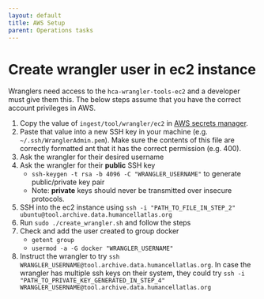 ```yaml
---
layout: default
title: AWS Setup
parent: Operations tasks
---
```


# Create wrangler user in ec2 instance
Wranglers need access to the `hca-wrangler-tools-ec2` and a developer must give them this. The below steps assume that you have the correct account privileges in AWS.

1. Copy the value of `ingest/tool/wrangler/ec2` in [AWS secrets manager](https://console.aws.amazon.com/secretsmanager/home?region=us-east-1#/secret?name=ingest%2Ftool%2Fwrangler%2Fec2).
2. Paste that value into a new SSH key in your machine (e.g. `~/.ssh/WranglerAdmin.pem`). Make sure the contents of this file are correctly formatted ant that it has the correct permission (e.g. 400).
3. Ask the wrangler for their desired username
4. Ask the wrangler for their **public** SSH key
    - `ssh-keygen -t rsa -b 4096 -C "WRANGLER_USERNAME"` to generate public/private key pair
    - Note: **private** keys should never be transmitted over insecure protocols.
6. SSH into the ec2 instance using `ssh -i "PATH_TO_FILE_IN_STEP_2" ubuntu@tool.archive.data.humancellatlas.org`
7. Run `sudo ./create_wrangler.sh` and follow the steps
8. Check and add the user created to group docker
    - `getent group`
    - `usermod -a -G docker "WRANGLER_USERNAME"`
8. Instruct the wrangler to try `ssh WRANGLER_USERNAME@tool.archive.data.humancellatlas.org`. In case the wrangler has multiple ssh keys on their system, they could try `ssh -i "PATH_TO_PRIVATE_KEY_GENERATED_IN_STEP_4" WRANGLER_USERNAME@tool.archive.data.humancellatlas.org` 
